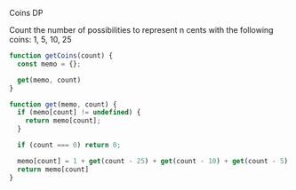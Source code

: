 Coins DP

Count the number of possibilities to represent n cents with the following coins:
1, 5, 10, 25

``` js
function getCoins(count) {
  const memo = {};

  get(memo, count)
}

function get(memo, count) {
  if (memo[count] != undefined) {
    return memo[count];
  }

  if (count === 0) return 0;

  memo[count] = 1 + get(count - 25) + get(count - 10) + get(count - 5) + get(count - 1)
  return memo[count]
}
```
